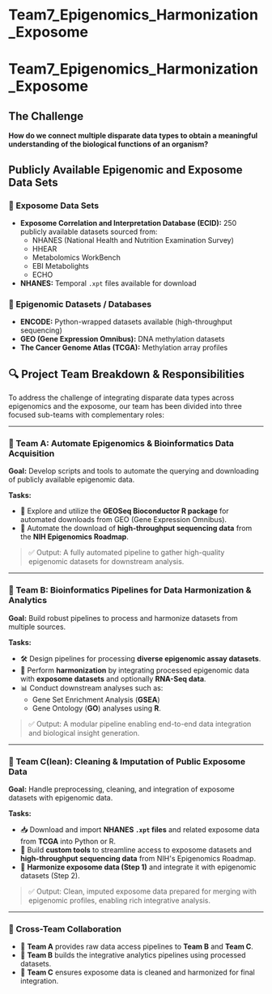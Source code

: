 # Team7_Epigenomics_Harmonization_Exposome
# Team7_Epigenomics_Harmonization_Exposome

## The Challenge

**How do we connect multiple disparate data types to obtain a meaningful understanding of the biological functions of an organism?**

## Publicly Available Epigenomic and Exposome Data Sets

### 🔬 Exposome Data Sets
- **Exposome Correlation and Interpretation Database (ECID):** 250 publicly available datasets sourced from:
  - NHANES (National Health and Nutrition Examination Survey)
  - HHEAR
  - Metabolomics WorkBench
  - EBI Metabolights
  - ECHO  
- **NHANES:** Temporal `.xpt` files available for download

### 🧬 Epigenomic Datasets / Databases
- **ENCODE:** Python-wrapped datasets available (high-throughput sequencing)
- **GEO (Gene Expression Omnibus):** DNA methylation datasets
- **The Cancer Genome Atlas (TCGA):** Methylation array profiles


## 🔍 Project Team Breakdown & Responsibilities

To address the challenge of integrating disparate data types across epigenomics and the exposome, our team has been divided into three focused sub-teams with complementary roles:

---

### 🧠 Team A: Automate Epigenomics & Bioinformatics Data Acquisition

**Goal:** Develop scripts and tools to automate the querying and downloading of publicly available epigenomic data.

**Tasks:**
- 🔗 Explore and utilize the **GEOSeq Bioconductor R package** for automated downloads from GEO (Gene Expression Omnibus).
- 🧬 Automate the download of **high-throughput sequencing data** from the **NIH Epigenomics Roadmap**.

> ✅ Output: A fully automated pipeline to gather high-quality epigenomic datasets for downstream analysis.

---

### 🧬 Team B: Bioinformatics Pipelines for Data Harmonization & Analytics

**Goal:** Build robust pipelines to process and harmonize datasets from multiple sources.

**Tasks:**
- 🛠️ Design pipelines for processing **diverse epigenomic assay datasets**.
- 🔄 Perform **harmonization** by integrating processed epigenomic data with **exposome datasets** and optionally **RNA-Seq data**.
- 📊 Conduct downstream analyses such as:
  - Gene Set Enrichment Analysis (**GSEA**)
  - Gene Ontology (**GO**) analyses using **R**.

> ✅ Output: A modular pipeline enabling end-to-end data integration and biological insight generation.

---

### 🧹 Team C(lean): Cleaning & Imputation of Public Exposome Data

**Goal:** Handle preprocessing, cleaning, and integration of exposome datasets with epigenomic data.

**Tasks:**
- 📥 Download and import **NHANES `.xpt` files** and related exposome data from **TCGA** into Python or R.
- 🧰 Build **custom tools** to streamline access to exposome datasets and **high-throughput sequencing data** from NIH's Epigenomics Roadmap.
- 🔗 **Harmonize exposome data (Step 1)** and integrate it with epigenomic datasets (Step 2).

> ✅ Output: Clean, imputed exposome data prepared for merging with epigenomic profiles, enabling rich integrative analysis.

---

### 🤝 Cross-Team Collaboration

- 🔄 **Team A** provides raw data access pipelines to **Team B** and **Team C**.
- 🧬 **Team B** builds the integrative analytics pipelines using processed datasets.
- 🧹 **Team C** ensures exposome data is cleaned and harmonized for final integration.
